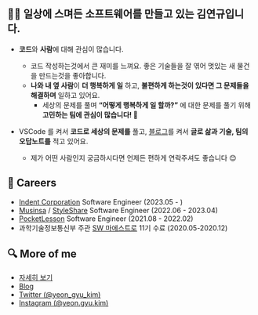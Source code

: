 ## 🙋‍♂️ 일상에 스며든 소프트웨어를 만들고 있는 김연규입니다.

- **코드**와 **사람**에 대해 관심이 많습니다.
  - 코드 작성하는것에서 큰 재미를 느껴요. 좋은 기술들을 잘 엮어 멋있는 새 물건을 만드는것을 좋아합니다.
  - **나와 내 옆 사람**이 **더 행복하게 일** 하고, **불편하게 하는것이 있다면 그 문제들을 해결하며** 일하고 있어요.
    - 세상의 문제를 풀며 **“어떻게 행복하게 일 할까?”** 에 대한 문제를 풀기 위해 **고민하는 팀에 관심이 많습니다! 🙌**

- VSCode 를 켜서 **코드로 세상의 문제를** 풀고, [블로그](https://code-yeongyu.tistory.com)를 켜서 **글로 삶과 기술, 팀의 오답노트를** 적고 있어요.
    - 제가 어떤 사람인지 궁금하시다면 언제든 편하게 연락주셔도 좋습니다 😊

## 🥇 Careers

- [Indent Corporation](https://indentcorp.com/) Software Engineer (2023.05 - )
- [Musinsa](https://www.musinsa.com) / [StyleShare](https://www.styleshare.kr/)  Software Engineer (2022.06 - 2023.04)
- [PocketLesson](https://pocketlesson.com/) Software Engineer (2021.08 - 2022.02)
- 과학기술정보통신부 주관 [SW 마에스트로](https://www.swmaestro.org) 11기 수료 (2020.05-2020.12)

## 🔍 More of me

- [자세히 보기](https://yeongyu.super.site/)
- [Blog](https://code-yeongyu.tistory.com)
- [Twitter (@yeon_gyu_kim)](https://twitter.com/yeon_gyu_kim)
- [Instagram (@yeon.gyu.kim)](https://instagram.com/yeon.gyu.kim)
